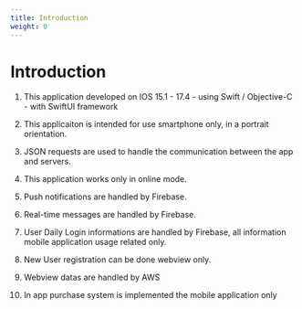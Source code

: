 ```yaml
---
title: Introduction
weight: 0
---
```


# Introduction

1. This application developed on IOS 15.1 - 17.4 - using Swift / Objective-C - with SwiftUI framework

2. This applicaiton is intended for use smartphone only, in a portrait orientation.

3. JSON requests are used to handle the communication between the app and servers.

4. This application works only in online mode.

5. Push notifications are handled by Firebase.

6. Real-time messages are handled by Firebase.

7. User Daily Login informations are handled by Firebase, all information mobile application usage related only.

8. New User registration can be done webview only. 

9. Webview datas are handled by AWS

10. In app purchase system is implemented the mobile application only

